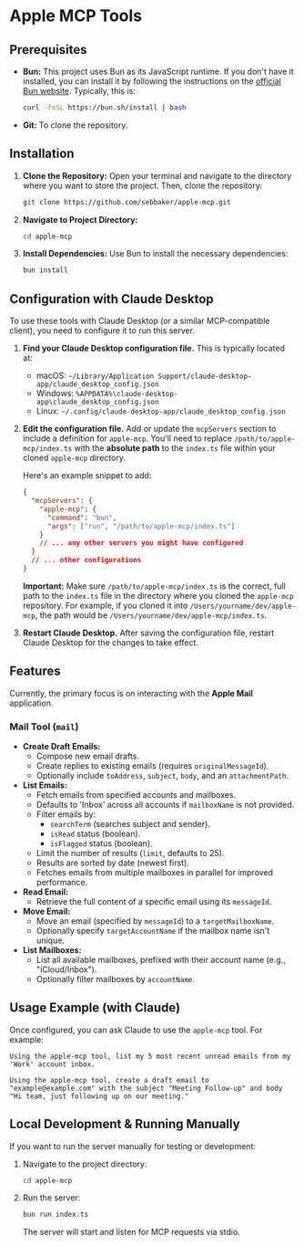 # Apple MCP Tools

## Prerequisites

- **Bun:** This project uses Bun as its JavaScript runtime. If you don't have it installed, you can install it by following the instructions on the [official Bun website](https://bun.sh/). Typically, this is:
  ```bash
  curl -fsSL https://bun.sh/install | bash
  ```
- **Git:** To clone the repository.

## Installation

1.  **Clone the Repository:**
    Open your terminal and navigate to the directory where you want to store the project. Then, clone the repository:

    ```bash
    git clone https://github.com/sebbaker/apple-mcp.git
    ```

2.  **Navigate to Project Directory:**

    ```bash
    cd apple-mcp
    ```

3.  **Install Dependencies:**
    Use Bun to install the necessary dependencies:
    ```bash
    bun install
    ```

## Configuration with Claude Desktop

To use these tools with Claude Desktop (or a similar MCP-compatible client), you need to configure it to run this server.

1.  **Find your Claude Desktop configuration file.**
    This is typically located at:

    - macOS: `~/Library/Application Support/claude-desktop-app/claude_desktop_config.json`
    - Windows: `%APPDATA%\claude-desktop-app\claude_desktop_config.json`
    - Linux: `~/.config/claude-desktop-app/claude_desktop_config.json`

2.  **Edit the configuration file.**
    Add or update the `mcpServers` section to include a definition for `apple-mcp`. You'll need to replace `/path/to/apple-mcp/index.ts` with the **absolute path** to the `index.ts` file within your cloned `apple-mcp` directory.

    Here's an example snippet to add:

    ```json
    {
      "mcpServers": {
        "apple-mcp": {
          "command": "bun",
          "args": ["run", "/path/to/apple-mcp/index.ts"]
        }
        // ... any other servers you might have configured
      }
      // ... other configurations
    }
    ```

    **Important:** Make sure `/path/to/apple-mcp/index.ts` is the correct, full path to the `index.ts` file in the directory where you cloned the `apple-mcp` repository. For example, if you cloned it into `/Users/yourname/dev/apple-mcp`, the path would be `/Users/yourname/dev/apple-mcp/index.ts`.

3.  **Restart Claude Desktop.**
    After saving the configuration file, restart Claude Desktop for the changes to take effect.

## Features

Currently, the primary focus is on interacting with the **Apple Mail** application.

### Mail Tool (`mail`)

- **Create Draft Emails:**
  - Compose new email drafts.
  - Create replies to existing emails (requires `originalMessageId`).
  - Optionally include `toAddress`, `subject`, `body`, and an `attachmentPath`.
- **List Emails:**
  - Fetch emails from specified accounts and mailboxes.
  - Defaults to 'Inbox' across all accounts if `mailboxName` is not provided.
  - Filter emails by:
    - `searchTerm` (searches subject and sender).
    - `isRead` status (boolean).
    - `isFlagged` status (boolean).
  - Limit the number of results (`limit`, defaults to 25).
  - Results are sorted by date (newest first).
  - Fetches emails from multiple mailboxes in parallel for improved performance.
- **Read Email:**
  - Retrieve the full content of a specific email using its `messageId`.
- **Move Email:**
  - Move an email (specified by `messageId`) to a `targetMailboxName`.
  - Optionally specify `targetAccountName` if the mailbox name isn't unique.
- **List Mailboxes:**
  - List all available mailboxes, prefixed with their account name (e.g., "iCloud/Inbox").
  - Optionally filter mailboxes by `accountName`.

## Usage Example (with Claude)

Once configured, you can ask Claude to use the `apple-mcp` tool. For example:

```
Using the apple-mcp tool, list my 5 most recent unread emails from my 'Work' account inbox.
```

```
Using the apple-mcp tool, create a draft email to "example@example.com" with the subject "Meeting Follow-up" and body "Hi team, just following up on our meeting."
```

## Local Development & Running Manually

If you want to run the server manually for testing or development:

1.  Navigate to the project directory:
    ```bash
    cd apple-mcp
    ```
2.  Run the server:
    ```bash
    bun run index.ts
    ```
    The server will start and listen for MCP requests via stdio.
